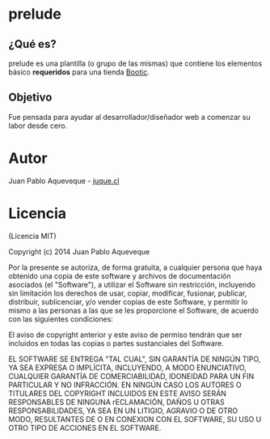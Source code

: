 prelude
=======

## ¿Qué es?
prelude es una plantilla (o grupo de las mismas) que contiene los elementos
básico **requeridos** para una tienda [Bootic][bootic].

## Objetivo
Fue pensada para ayudar al desarrollador/diseñador web a comenzar su labor desde
cero.

# Autor

Juan Pablo Aqueveque - [ juque.cl ][juque]

# Licencia

(Licencia MIT)

Copyright (c) 2014 Juan Pablo Aqueveque

Por la presente se autoriza, de forma gratuita, a cualquier persona que haya
obtenido una copia de este software y archivos de documentación asociados (el
"Software"), a utilizar el Software sin restricción, incluyendo sin limitación
los derechos de usar, copiar, modificar, fusionar, publicar, distribuir,
sublicenciar, y/o vender copias de este Software, y permitir lo mismo a las
personas a las que se les proporcione el Software, de acuerdo con las siguientes
condiciones:

El aviso de copyright anterior y este aviso de permiso tendrán que ser incluidos
en todas las copias o partes sustanciales del Software.

EL SOFTWARE SE ENTREGA "TAL CUAL", SIN GARANTÍA DE NINGÚN TIPO, YA SEA EXPRESA
O IMPLÍCITA, INCLUYENDO, A MODO ENUNCIATIVO, CUALQUIER GARANTÍA DE
COMERCIABILIDAD, IDONEIDAD PARA UN FIN PARTICULAR Y NO INFRACCIÓN. EN NINGÚN
CASO LOS AUTORES O TITULARES DEL COPYRIGHT INCLUIDOS EN ESTE AVISO SERÁN
RESPONSABLES DE NINGUNA rECLAMACIÓN, DAÑOS U OTRAS RESPONSABILIDADES, YA SEA EN
UN LITIGIO, AGRAVIO O DE OTRO MODO, RESULTANTES DE O EN CONEXION CON EL
SOFTWARE, SU USO U OTRO TIPO DE ACCIONES EN EL SOFTWARE.


[juque]:http://www.juque.cl "sitio web"
[bootic]:http://www.bootic.net "Bootic"
